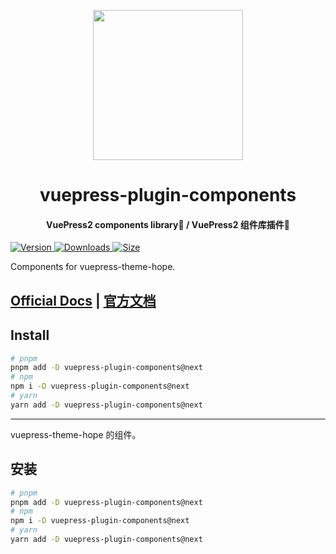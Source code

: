 <!-- markdownlint-disable -->
<p align="center">
  <img width="240" src="https://plugin-components.vuejs.press/logo.svg" style="text-align: center;">
</p>
<h1 align="center">vuepress-plugin-components</h1>
<h4 align="center">VuePress2 components library🧩 / VuePress2 组件库插件🧩</h4>

[![Version](https://img.shields.io/npm/v/vuepress-plugin-components/next.svg?style=flat-square&logo=npm) ![Downloads](https://img.shields.io/npm/dm/vuepress-plugin-components.svg?style=flat-square&logo=npm) ![Size](https://img.shields.io/bundlephobia/min/vuepress-plugin-components?style=flat-square&logo=npm)](https://www.npmjs.com/package/vuepress-plugin-components)

Components for vuepress-theme-hope.

## [Official Docs](https://plugin-components.vuejs.press/) | [官方文档](https://plugin-components.vuejs.press/zh/)

## Install

```bash
# pnpm
pnpm add -D vuepress-plugin-components@next
# npm
npm i -D vuepress-plugin-components@next
# yarn
yarn add -D vuepress-plugin-components@next
```

---

vuepress-theme-hope 的组件。

## 安装

```bash
# pnpm
pnpm add -D vuepress-plugin-components@next
# npm
npm i -D vuepress-plugin-components@next
# yarn
yarn add -D vuepress-plugin-components@next
```
